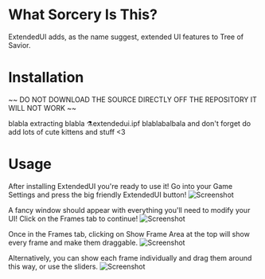 


# What Sorcery Is This?

ExtendedUI adds, as the name suggest, extended UI features to Tree of Savior.

# Installation

~~ DO NOT DOWNLOAD THE SOURCE DIRECTLY OFF THE REPOSITORY IT WILL NOT WORK ~~

blabla extracting blabla ⚗extendedui.ipf blablabalbala and don't forget do add lots of cute kittens and stuff <3

# Usage

After installing ExtendedUI you're ready to use it!
Go into your Game Settings and press the big friendly ExtendedUI button!
![Screenshot](http://pandadesigns.web44.net/extendedui/options.png)

A fancy window should appear with everything you'll need to modify your UI!
Click on the Frames tab to continue!
![Screenshot](http://pandadesigns.web44.net/extendedui/1-1.png)

Once in the Frames tab, clicking on Show Frame Area at the top will show every frame and make them draggable.
![Screenshot](http://pandadesigns.web44.net/extendedui/all.jpg)

Alternatively, you can show each frame individually and drag them around this way, or use the sliders.
![Screenshot](http://pandadesigns.web44.net/extendedui/2-1.jpg)
